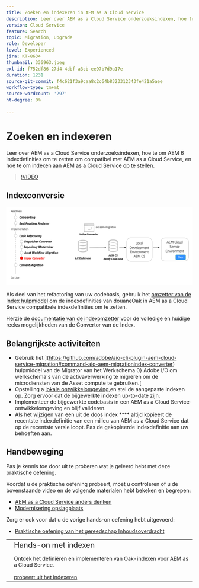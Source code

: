 ```yaml
---
title: Zoeken en indexeren in AEM as a Cloud Service
description: Leer over AEM as a Cloud Service onderzoeksindexen, hoe te om AEM 6 indexdefinities om te zetten, en hoe te om indexen op te stellen.
version: Cloud Service
feature: Search
topic: Migration, Upgrade
role: Developer
level: Experienced
jira: KT-8634
thumbnail: 336963.jpeg
exl-id: f752df86-27d4-4dbf-a3cb-ee97b7d9a17e
duration: 1231
source-git-commit: f4c621f3a9caa8c2c64b8323312343fe421a5aee
workflow-type: tm+mt
source-wordcount: '297'
ht-degree: 0%

---
```


# Zoeken en indexeren

Leer over AEM as a Cloud Service onderzoeksindexen, hoe te om AEM 6 indexdefinities om te zetten om compatibel met AEM as a Cloud Service, en hoe te om indexen aan AEM as a Cloud Service op te stellen.

>[!VIDEO](https://video.tv.adobe.com/v/336963?quality=12&learn=on)

## Indexconversie

![ het Hulpmiddel van de Convertor van de Index ](./assets/index-converter.png)

Als deel van het refactoring van uw codebasis, gebruik het [ omzetter van de Index hulpmiddel ](https://github.com/adobe/aio-cli-plugin-aem-cloud-service-migration#command-aio-aem-migrationindex-converter) om de indexdefinities van douaneOak in AEM as a Cloud Service compatibele indexdefinities om te zetten.

Herzie de [ documentatie van de indexomzetter ](https://experienceleague.adobe.com/docs/experience-manager-cloud-service/content/migration-journey/refactoring-tools/index-converter.html) voor de volledige en huidige reeks mogelijkheden van de Convertor van de Index.

## Belangrijkste activiteiten

+ Gebruik het ](https://github.com/adobe/aio-cli-plugin-aem-cloud-service-migration#command-aio-aem-migrationindex-converter) hulpmiddel van de Migrator van het Werkschema 0} Adobe I/O om werkschema&#39;s van de activaverwerking te migreren om de microdiensten van de Asset compute te gebruiken.[
+ Opstelling a [ lokale ontwikkelomgeving ](https://experienceleague.adobe.com/docs/experience-manager-learn/cloud-service/local-development-environment-set-up/overview.html) en stel de aangepaste indexen op. Zorg ervoor dat de bijgewerkte indexen up-to-date zijn.
+ Implementeer de bijgewerkte codebasis in een AEM as a Cloud Service-ontwikkelomgeving en blijf valideren.
+ Als het wijzigen van een uit de doos index **** altijd kopieert de recentste indexdefinitie van een milieu van AEM as a Cloud Service dat op de recentste versie loopt. Pas de gekopieerde indexdefinitie aan uw behoeften aan.

## Handbeweging

Pas je kennis toe door uit te proberen wat je geleerd hebt met deze praktische oefening.

Voordat u de praktische oefening probeert, moet u controleren of u de bovenstaande video en de volgende materialen hebt bekeken en begrepen:

+ [AEM as a Cloud Service anders denken](./introduction.md)
+ [Modernisering opslagplaats](./repository-modernization.md)

Zorg er ook voor dat u de vorige hands-on oefening hebt uitgevoerd:

+ [Praktische oefening van het gereedschap Inhoudsoverdracht](./content-migration/content-transfer-tool.md#hands-on-exercise)

<table style="border-width:0">
    <tr>
        <td style="width:150px">
            <a  rel="noreferrer"
                target="_blank"
                href="https://github.com/adobe/aem-cloud-engineering-video-series-exercises/tree/session7-indexes#cloud-acceleration-bootcamp---session-7-search-and-indexing"><img alt="Hands-on opslagplaats van GitHub" src="./assets/github.png"/>
            </a>        
        </td>
        <td style="width:100%;margin-bottom:1rem;">
            <div style="font-size:1.25rem;font-weight:400;">Hands-on met indexen</div>
            <p style="margin:1rem 0">
                Ontdek het definiëren en implementeren van Oak-indexen voor AEM as a Cloud Service.
            </p>
            <a  rel="noreferrer"
                target="_blank"
                href="https://github.com/adobe/aem-cloud-engineering-video-series-exercises/tree/session7-indexes#cloud-acceleration-bootcamp---session-7-search-and-indexing" class="spectrum-Button spectrum-Button--primary spectrum-Button--sizeM">
                <span class="spectrum-Button-label has-no-wrap has-text-weight-bold"> probeert uit het indexeren </span>
            </a>
        </td>
    </tr>
</table>
